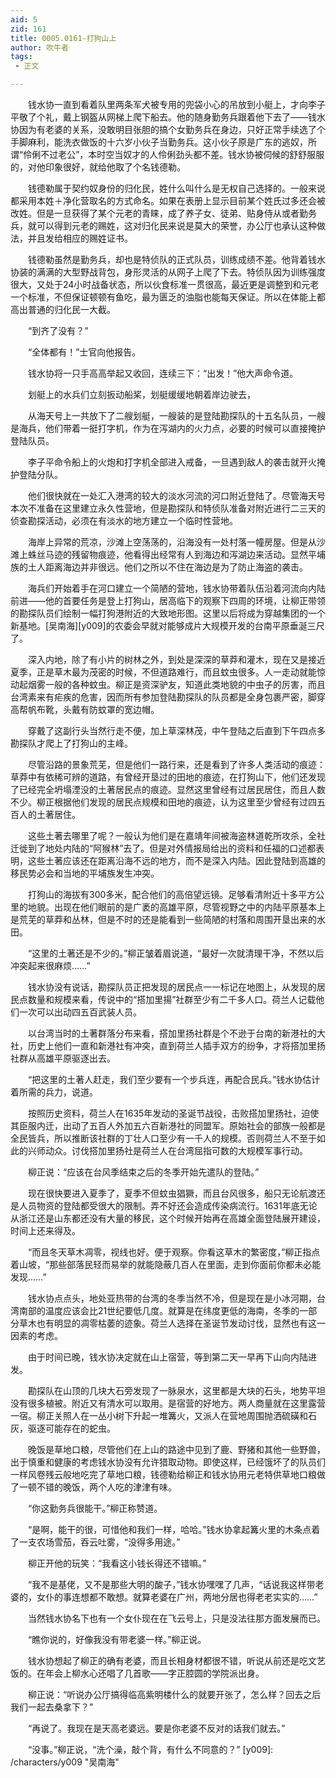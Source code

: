 ```yaml
---
aid: 5
zid: 161
title: 0005.0161-打狗山上
author: 吹牛者
tags: 
 - 正文

---
```




　　钱水协一直到看着队里两条军犬被专用的兜袋小心的吊放到小艇上，才向李子平敬了个礼，戴上钢盔从网梯上爬下船去。他的随身勤务兵跟着他下去了——钱水协因为有老婆的关系，没敢明目张胆的搞个女勤务兵在身边，只好正常手续选了个手脚麻利，能洗衣做饭的十六岁小伙子当勤务兵。这小伙子原是广东的逃奴，所谓“伶俐不过老公”，本时空当奴才的人伶俐劲头都不差。钱水协被伺候的舒舒服服的，对他印象很好，就给他取了个名钱德勒。

　　钱德勒属于契约奴身份的归化民，姓什么叫什么是无权自己选择的。一般来说都采用本姓＋净化营取名的方式命名。如果在表册上显示目前某个姓氏过多还会被改姓。但是一旦获得了某个元老的青睐，成了养子女、徒弟、贴身侍从或者勤务兵，就可以得到元老的赐姓，这对归化民来说是莫大的荣誉，办公厅也承认这种做法，并且发给相应的赐姓证书。

　　钱德勒虽然是勤务兵，却也是特侦队的正式队员，训练成绩不差。他背着钱水协装的满满的大型野战背包，身形灵活的从网子上爬了下去。特侦队因为训练强度很大，又处于24小时战备状态，所以伙食标准一贯很高，最近更是调整到和元老一个标准，不但保证顿顿有鱼吃，最为匮乏的油脂也能每天保证。所以在体能上都高出普通的归化民一大截。

　　“到齐了没有？”

　　“全体都有！”士官向他报告。

　　钱水协将一只手高高举起又收回，连续三下：“出发！”他大声命令道。

　　划艇上的水兵们立刻扳动船桨，划艇缓缓地朝着岸边驶去，

　　从海天号上一共放下了二艘划艇，一艘装的是登陆勘探队的十五名队员，一艘是海兵，他们带着一挺打字机，作为在泻湖内的火力点，必要的时候可以直接掩护登陆队员。

　　李子平命令船上的火炮和打字机全部进入戒备，一旦遇到敌人的袭击就开火掩护登陆分队。

　　他们很快就在一处汇入港湾的较大的淡水河流的河口附近登陆了。尽管海天号本次不准备在这里建立永久性营地，但是勘探队和特侦队准备对附近进行二三天的侦查勘探活动，必须在有淡水的地方建立一个临时性营地。

　　海岸上异常的荒凉，沙滩上空荡荡的，沿海没有一处村落一幢房屋。但是从沙滩上蛛丝马迹的残留物痕迹，他看得出经常有人到海边和泻湖边来活动。显然平埔族的土人距离海边并非很远。他们之所以不住在海边是为了防止海盗的袭击。

　　海兵们开始着手在河口建立一个简陋的营地，钱水协带着队伍沿着河流向内陆前进——他的首要任务是登上打狗山，居高临下的观察下四周的环境，让柳正带领的勘探队员们绘制一幅打狗港附近的大致地形图。这里以后将成为穿越集团的一个新基地。[吴南海][y009]的农委会早就对能够成片大规模开发的台南平原垂涎三尺了。

　　深入内地，除了有小片的树林之外，到处是深深的草莽和灌木，现在又是接近夏季，正是草木最为茂密的时候，不但道路难行，而且蚊虫很多。人一走动就能惊动起烟雾一般的各种蚊虫。柳正是资深驴友，知道此类地貌的中虫子的厉害，而且台湾素来有疟疾的危害，因而所有参加登陆勘探队的队员都是全身包裹严密，脚穿高帮帆布靴，头戴有防蚊罩的宽边帽。

　　穿戴了这副行头当然行走不便，加上草深林茂，中午登陆之后直到下午四点多勘探队才爬上了打狗山的主峰。

　　尽管沿路的景象荒芜，但是他们一路行来，还是看到了许多人类活动的痕迹：草莽中有依稀可辨的道路，有曾经开垦过的田地的痕迹，在打狗山下，他们还发现了已经完全坍塌湮没的土著居民点的痕迹。显然这里曾经有过居民居住，而且人数不少。柳正根据他们发现的居民点规模和田地的痕迹，认为这里至少曾经有过四五百人的土著居住。

　　这些土著去哪里了呢？一般认为他们是在嘉靖年间被海盗林道乾所攻杀，全社迁徙到了地处内陆的“阿猴林”去了。但是对外情报局给出的资料和任福的口述都表明，这些土著应该还在距离沿海不远的地方，而不是深入内陆。因此登陆到高雄的移民势必会和当地的平埔族发生冲突。

　　打狗山的海拔有300多米，配合他们的高倍望远镜。足够看清附近十多平方公里的地貌。出现在他们眼前的是广袤的高雄平原，尽管视野之中的内陆平原基本上是荒芜的草莽和丛林，但是不时的还是能看到一些简陋的村落和周围开垦出来的水田。

　　“这里的土著还是不少的。”柳正皱着眉说道，“最好一次就清理干净，不然以后冲突起来很麻烦……”

　　钱水协没有说话，勘探队员正把发现的居民点一一标记在地图上，从发现的居民点数量和规模来看，传说中的“搭加里揚”社群至少有二千多人口。荷兰人记载他们一次可以出动四五百武装人员。

　　以台湾当时的土著群落分布来看，搭加里扬社群是个不逊于台南的新港社的大社，历史上他们一直和新港社有冲突，直到荷兰人插手双方的纷争，才将搭加里扬社群从高雄平原驱逐出去。

　　“把这里的土著人赶走，我们至少要有一个步兵连，再配合民兵。”钱水协估计着所需的兵力，说道。

　　按照历史资料，荷兰人在1635年发动的圣诞节战役，击败搭加里扬社，迫使其臣服内迁，出动了五百人外加五六百新港社的同盟军。原始社会的部族一般都是全民皆兵，所以推断该社群的丁壮人口至少有一千人的规模。否则荷兰人不至于如此的兴师动众。讨伐搭加里扬社是荷兰人在台湾屈指可数的大规模军事行动。

　　柳正说：“应该在台风季结束之后的冬季开始先遣队的登陆。”

　　现在很快要进入夏季了，夏季不但蚊虫猖獗，而且台风很多，船只无论航渡还是人员物资的登陆都受很大的限制。弄不好还会造成传染病流行。1631年底无论从浙江还是山东都还没有大量的移民，这个时候开始再在高雄全面登陆展开建设，时间上还来得及。

　　“而且冬天草木凋零，视线也好。便于观察。你看这草木的繁密度，”柳正指点着山坡，“那些部落民轻而易举的就能隐蔽几百人在里面，走到你面前你都未必能发现……”

　　钱水协点点头，地处亚热带的台湾的冬季当然不冷，但是现在是小冰河期，台湾南部的温度应该会比21世纪要低几度。就算是在纬度更低的海南，冬季的一部分草木也有明显的凋零枯萎的迹象。荷兰人选择在圣诞节发动讨伐，显然也有这一因素的考虑。

　　由于时间已晚，钱水协决定就在山上宿营，等到第二天一早再下山向内陆进发。

　　勘探队在山顶的几块大石旁发现了一脉泉水，这里都是大块的石头，地势平坦没有很多植被。附近又有清水可以取用。是宿营的好地方。两人商量就在这里露营一宿。柳正关照人在一丛小树下升起一堆篝火，又派人在营地周围抛洒硫磺和石灰，驱逐可能存在的蛇虫。

　　晚饭是草地口粮，尽管他们在上山的路途中见到了鹿、野猪和其他一些野兽，出于慎重和健康的考虑钱水协没有允许猎取动物。即使这样，已经饿坏了的队员们一样风卷残云般地吃完了草地口粮，钱德勒给柳正和钱水协用元老特供草地口粮做了一顿不错的晚饭，两个人吃的津津有味。

　　“你这勤务兵很能干。”柳正称赞道。

　　“是啊，能干的很，可惜他和我们一样，哈哈。”钱水协拿起篝火里的木条点着了一支农场雪茄，吞云吐雾，“没得多用途。”

　　柳正开他的玩笑：“我看这小钱长得还不错嘛。”

　　“我不是基佬，又不是那些大明的酸子，”钱水协嘿嘿了几声，“话说我这样带老婆的，女仆的事连想都不敢想。就算老婆在广州，两地分居也得老老实实的……”

　　当然钱水协名下也有一个女仆现在在飞云号上，只是没法往那方面发展而已。

　　“瞧你说的，好像我没有带老婆一样。”柳正说。

　　钱水协想起了柳正的确有老婆，而且长相身材都很不错，听说从前还是吃文艺饭的。在年会上柳水心还唱了几首歌——字正腔圆的学院派出身。

　　柳正说：“听说办公厅搞得临高紫明楼什么的就要开张了，怎么样？回去之后我们一起去桑拿下？”

　　“再说了。我现在是天高老婆远。要是你老婆不反对的话我们就去。”

　　“没事。”柳正说，“洗个澡，敲个背，有什么不同意的？”
[y009]: /characters/y009 "吴南海"


